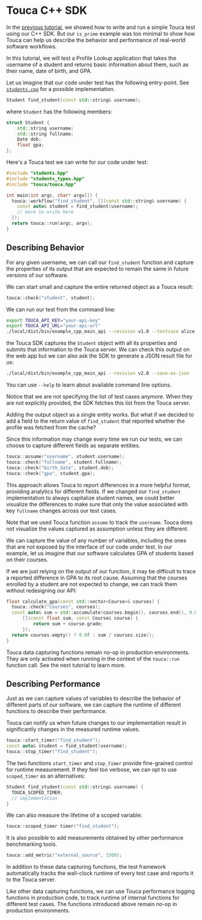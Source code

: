 # Touca C++ SDK

In the [previous tutorial](../01_cpp_minimal), we showed how to write and run a
simple Touca test using our C++ SDK. But our `is_prime` example was too minimal
to show how Touca can help us describe the behavior and performance of
real-world software workflows.

In this tutorial, we will test a Profile Lookup application that takes the
username of a student and returns basic information about them, such as their
name, date of birth, and GPA.

Let us imagine that our code under test has the following entry-point. See
[`students.cpp`](students.cpp) for a possible implementation.

```cpp
Student find_student(const std::string& username);
```

where `Student` has the following members:

```cpp
struct Student {
    std::string username;
    std::string fullname;
    Date dob;
    float gpa;
};
```

Here's a Touca test we can write for our code under test:

```cpp
#include "students.hpp"
#include "students_types.hpp"
#include "touca/touca.hpp"

int main(int argc, char* argv[]) {
  touca::workflow("find_student", [](const std::string& username) {
    const auto& student = find_student(username);
    // more to write here
  });
  return touca::run(argc, argv);
}
```

## Describing Behavior

For any given username, we can call our `find_student` function and capture the
properties of its output that are expected to remain the same in future versions
of our software.

We can start small and capture the entire returned object as a Touca result:

```cpp
touca::check("student", student);
```

We can run our test from the command line:

```bash
export TOUCA_API_KEY="your-api-key"
export TOUCA_API_URL="your-api-url"
./local/dist/bin/example_cpp_main_api --revision v1.0 --testcase alice,bob,charlie
```

the Touca SDK captures the `Student` object with all its properties and submits
that information to the Touca server. We can check this output on the web app
but we can also ask the SDK to generate a JSON result file for us:

```bash
./local/dist/bin/example_cpp_main_api --revision v2.0 --save-as-json
```

You can use `--help` to learn about available command line options.

Notice that we are not specifying the list of test cases anymore. When they are
not explicitly provided, the SDK fetches this list from the Touca server.

Adding the output object as a single entity works. But what if we decided to add
a field to the return value of `find_student` that reported whether the profile
was fetched from the cache?

Since this information may change every time we run our tests, we can choose to
capture different fields as separate entities.

```cpp
touca::assume("username", student.username);
touca::check("fullname", student.fullname);
touca::check("birth_date", student.dob);
touca::check("gpa", student.gpa);
```

This approach allows Touca to report differences in a more helpful format,
providing analytics for different fields. If we changed our `find_student`
implementation to always capitalize student names, we could better visualize the
differences to make sure that only the value associated with key `fullname`
changes across our test cases.

Note that we used Touca function `assume` to track the `username`. Touca does
not visualize the values captured as assumption unless they are different.

We can capture the value of any number of variables, including the ones that are
not exposed by the interface of our code under test. In our example, let us
imagine that our software calculates GPA of students based on their courses.

If we are just relying on the output of our function, it may be difficult to
trace a reported difference in GPA to its root cause. Assuming that the courses
enrolled by a student are not expected to change, we can track them without
redesigning our API:

```cpp
float calculate_gpa(const std::vector<Course>& courses) {
  touca::check("courses", courses);
  const auto& sum = std::accumulate(courses.begin(), courses.end(), 0.0f,
      [](const float sum, const Course& course) {
          return sum + course.grade;
      });
  return courses.empty() ? 0.0f : sum / courses.size();
}
```

Touca data capturing functions remain no-op in production environments. They are
only activated when running in the context of the `touca::run` function call.
See the next tutorial to learn more.

## Describing Performance

Just as we can capture values of variables to describe the behavior of different
parts of our software, we can capture the runtime of different functions to
describe their performance.

Touca can notify us when future changes to our implementation result in
significantly changes in the measured runtime values.

```cpp
touca::start_timer("find_student");
const auto& student = find_student(username);
touca::stop_timer("find_student");
```

The two functions `start_timer` and `stop_timer` provide fine-grained control
for runtime measurement. If they feel too verbose, we can opt to use
`scoped_timer` as an alternatives:

```cpp
Student find_student(const std::string& username) {
  TOUCA_SCOPED_TIMER;
  // implementation
}
```

We can also measure the lifetime of a scoped variable:

```cpp
touca::scoped_timer timer("find_student");
```

It is also possible to add measurements obtained by other performance
benchmarking tools.

```cpp
touca::add_metric("external_source", 1500);
```

In addition to these data capturing functions, the test framework automatically
tracks the wall-clock runtime of every test case and reports it to the Touca
server.

Like other data capturing functions, we can use Touca performance logging
functions in production code, to track runtime of internal functions for
different test cases. The functions introduced above remain no-op in production
environments.
